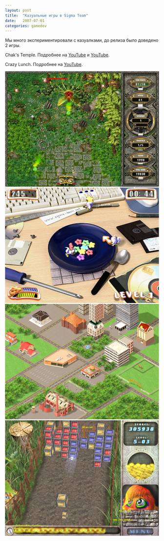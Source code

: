 ```yaml
---
layout: post
title:  "Казуальные игры в Sigma Team"
date:   2007-07-01
categories: gamedev
---
```

Мы много экспериментировали с казуалками, до релиза было доведено 2 игры.

Chak's Temple. Подробнее на
[YouTube](https://www.youtube.com/watch?v=N6YCYXqbT6c) и
[YouTube](https://www.youtube.com/watch?v=xR8kTEYYfFM).

Crazy Lunch. Подробнее на
[YouTube](https://www.youtube.com/watch?v=QboP0ihTsW0).



![](/assets/img/2007_sigma_casual_001.jpg)
![](/assets/img/2007_sigma_casual_002.jpg)
![](/assets/img/2007_sigma_casual_003.jpg)
![](/assets/img/2007_sigma_casual_004.jpg)

